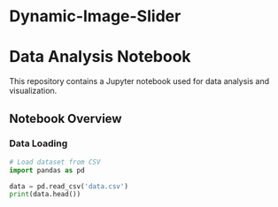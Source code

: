 # Dynamic-Image-Slider
# Data Analysis Notebook

This repository contains a Jupyter notebook used for data analysis and visualization.

## Notebook Overview

### Data Loading

```python
# Load dataset from CSV
import pandas as pd

data = pd.read_csv('data.csv')
print(data.head())
